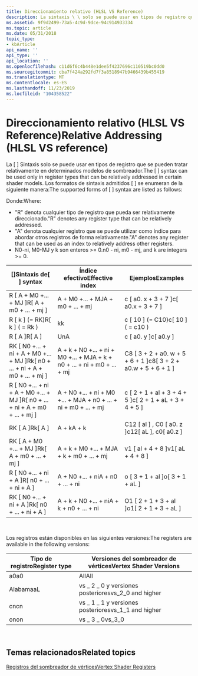 ```yaml
---
title: Direccionamiento relativo (HLSL VS Reference)
description: La sintaxis \ \ solo se puede usar en tipos de registro que se pueden tratar relativamente en determinados modelos de sombreador.
ms.assetid: 9f9d2499-73a5-4c9d-9dce-94c914933334
ms.topic: article
ms.date: 05/31/2018
topic_type:
- kbArticle
api_name: ''
api_type: ''
api_location: ''
ms.openlocfilehash: c11d6f6c4b448e1dee5f4237696c110519bc0dd0
ms.sourcegitcommit: cba7f424a292fd7f3a8518947b9466439b455419
ms.translationtype: MT
ms.contentlocale: es-ES
ms.lasthandoff: 11/23/2019
ms.locfileid: "104358522"
---
```

# <a name="relative-addressing-hlsl-vs-reference"></a><span data-ttu-id="af0c4-103">Direccionamiento relativo (HLSL VS Reference)</span><span class="sxs-lookup"><span data-stu-id="af0c4-103">Relative Addressing (HLSL VS reference)</span></span>

<span data-ttu-id="af0c4-104">La \[ \] Sintaxis solo se puede usar en tipos de registro que se pueden tratar relativamente en determinados modelos de sombreador.</span><span class="sxs-lookup"><span data-stu-id="af0c4-104">The \[ \] syntax can be used only in register types that can be relatively addressed in certain shader models.</span></span> <span data-ttu-id="af0c4-105">Los formatos de sintaxis admitidos \[ \] se enumeran de la siguiente manera:</span><span class="sxs-lookup"><span data-stu-id="af0c4-105">The supported forms of \[ \] syntax are listed as follows:</span></span>

<span data-ttu-id="af0c4-106">Donde:</span><span class="sxs-lookup"><span data-stu-id="af0c4-106">Where:</span></span>

-   <span data-ttu-id="af0c4-107">"R" denota cualquier tipo de registro que pueda ser relativamente direccionado.</span><span class="sxs-lookup"><span data-stu-id="af0c4-107">"R" denotes any register type that can be relatively addressed.</span></span>
-   <span data-ttu-id="af0c4-108">"A" denota cualquier registro que se puede utilizar como índice para abordar otros registros de forma relativamente.</span><span class="sxs-lookup"><span data-stu-id="af0c4-108">"A" denotes any register that can be used as an index to relatively address other registers.</span></span>
-   <span data-ttu-id="af0c4-109">N0-ni, M0-MJ y k son enteros >= 0.</span><span class="sxs-lookup"><span data-stu-id="af0c4-109">n0 - ni, m0 - mj, and k are integers >= 0.</span></span>



| <span data-ttu-id="af0c4-110">\[\]Sintaxis de</span><span class="sxs-lookup"><span data-stu-id="af0c4-110">\[ \] syntax</span></span>                              | <span data-ttu-id="af0c4-111">Índice efectivo</span><span class="sxs-lookup"><span data-stu-id="af0c4-111">Effective index</span></span>                       | <span data-ttu-id="af0c4-112">Ejemplos</span><span class="sxs-lookup"><span data-stu-id="af0c4-112">Examples</span></span>                         |
|-------------------------------------------|---------------------------------------|----------------------------------|
| <span data-ttu-id="af0c4-113">R \[ A + M0 +... + MJ \]</span><span class="sxs-lookup"><span data-stu-id="af0c4-113">R\[ A + m0 + ... + mj \]</span></span>                  | <span data-ttu-id="af0c4-114">A + M0 +... + MJ</span><span class="sxs-lookup"><span data-stu-id="af0c4-114">A + m0 + ... + mj</span></span>                     | <span data-ttu-id="af0c4-115">c \[ a0. x + 3 + 7 \]</span><span class="sxs-lookup"><span data-stu-id="af0c4-115">c\[ a0.x + 3 + 7 \]</span></span>              |
| <span data-ttu-id="af0c4-116">R \[ k \] (= RK)</span><span class="sxs-lookup"><span data-stu-id="af0c4-116">R\[ k \] ( = Rk )</span></span>                         | <span data-ttu-id="af0c4-117">k</span><span class="sxs-lookup"><span data-stu-id="af0c4-117">k</span></span>                                     | <span data-ttu-id="af0c4-118">c \[ 10 \] (= C10)</span><span class="sxs-lookup"><span data-stu-id="af0c4-118">c\[ 10 \] ( = c10 )</span></span>              |
| <span data-ttu-id="af0c4-119">R \[ A \]</span><span class="sxs-lookup"><span data-stu-id="af0c4-119">R\[ A \]</span></span>                                  | <span data-ttu-id="af0c4-120">Un</span><span class="sxs-lookup"><span data-stu-id="af0c4-120">A</span></span>                                     | <span data-ttu-id="af0c4-121">c \[ a0. y \]</span><span class="sxs-lookup"><span data-stu-id="af0c4-121">c\[ a0.y \]</span></span>                      |
| <span data-ttu-id="af0c4-122">RK \[ N0 +... + ni + A + M0 +... + MJ \]</span><span class="sxs-lookup"><span data-stu-id="af0c4-122">Rk\[ n0 + ... + ni + A + m0 + ... + mj \]</span></span> | <span data-ttu-id="af0c4-123">A + k + N0 +... + ni + M0 +... + MJ</span><span class="sxs-lookup"><span data-stu-id="af0c4-123">A + k + n0 + ... + ni + m0 + ... + mj</span></span> | <span data-ttu-id="af0c4-124">C8 \[ 3 + 2 + a0. w + 5 + 6 + 1 \]</span><span class="sxs-lookup"><span data-stu-id="af0c4-124">c8\[ 3 + 2 + a0.w + 5 + 6 + 1 \]</span></span> |
| <span data-ttu-id="af0c4-125">R \[ N0 +... + ni + A + M0 +... + MJ \]</span><span class="sxs-lookup"><span data-stu-id="af0c4-125">R\[ n0 + ... + ni + A + m0 + ... + mj \]</span></span>  | <span data-ttu-id="af0c4-126">A + N0 +... + ni + M0 +... + MJ</span><span class="sxs-lookup"><span data-stu-id="af0c4-126">A + n0 + ... + ni + m0 + ... + mj</span></span>     | <span data-ttu-id="af0c4-127">c \[ 2 + 1 + al + 3 + 4 + 5 \]</span><span class="sxs-lookup"><span data-stu-id="af0c4-127">c\[ 2 + 1 + aL + 3 + 4 + 5 \]</span></span>    |
| <span data-ttu-id="af0c4-128">RK \[ A \]</span><span class="sxs-lookup"><span data-stu-id="af0c4-128">Rk\[ A \]</span></span>                                 | <span data-ttu-id="af0c4-129">A + k</span><span class="sxs-lookup"><span data-stu-id="af0c4-129">A + k</span></span>                                 | <span data-ttu-id="af0c4-130">C12 \[ al \] , C0 \[ a0. z \]</span><span class="sxs-lookup"><span data-stu-id="af0c4-130">c12\[ aL \], c0\[ a0.z \]</span></span>        |
| <span data-ttu-id="af0c4-131">RK \[ A + M0 +... + MJ \]</span><span class="sxs-lookup"><span data-stu-id="af0c4-131">Rk\[ A + m0 + ... + mj \]</span></span>                 | <span data-ttu-id="af0c4-132">A + k + M0 +... + MJ</span><span class="sxs-lookup"><span data-stu-id="af0c4-132">A + k + m0 + ... + mj</span></span>                 | <span data-ttu-id="af0c4-133">v1 \[ al + 4 + 8 \]</span><span class="sxs-lookup"><span data-stu-id="af0c4-133">v1\[ aL + 4 + 8 \]</span></span>               |
| <span data-ttu-id="af0c4-134">R \[ N0 +... + ni + A \]</span><span class="sxs-lookup"><span data-stu-id="af0c4-134">R\[ n0 + ... + ni + A \]</span></span>                  | <span data-ttu-id="af0c4-135">A + N0 +... + ni</span><span class="sxs-lookup"><span data-stu-id="af0c4-135">A + n0 + ... + ni</span></span>                     | <span data-ttu-id="af0c4-136">o \[ 3 + 1 + al \]</span><span class="sxs-lookup"><span data-stu-id="af0c4-136">o\[ 3 + 1 + aL \]</span></span>                |
| <span data-ttu-id="af0c4-137">RK \[ N0 +... + ni + A \]</span><span class="sxs-lookup"><span data-stu-id="af0c4-137">Rk\[ n0 + ... + ni + A \]</span></span>                 | <span data-ttu-id="af0c4-138">A + k + N0 +... + ni</span><span class="sxs-lookup"><span data-stu-id="af0c4-138">A + k + n0 + ... + ni</span></span>                 | <span data-ttu-id="af0c4-139">O1 \[ 2 + 1 + 3 + al \]</span><span class="sxs-lookup"><span data-stu-id="af0c4-139">o1\[ 2 + 1 + 3 + aL \]</span></span>           |



 

<span data-ttu-id="af0c4-140">Los registros están disponibles en las siguientes versiones:</span><span class="sxs-lookup"><span data-stu-id="af0c4-140">The registers are available in the following versions:</span></span>



| <span data-ttu-id="af0c4-141">Tipo de registro</span><span class="sxs-lookup"><span data-stu-id="af0c4-141">Register type</span></span> | <span data-ttu-id="af0c4-142">Versiones del sombreador de vértices</span><span class="sxs-lookup"><span data-stu-id="af0c4-142">Vertex Shader Versions</span></span> |
|---------------|------------------------|
| <span data-ttu-id="af0c4-143">a0</span><span class="sxs-lookup"><span data-stu-id="af0c4-143">a0</span></span>            | <span data-ttu-id="af0c4-144">All</span><span class="sxs-lookup"><span data-stu-id="af0c4-144">All</span></span>                    |
| <span data-ttu-id="af0c4-145">Alabama</span><span class="sxs-lookup"><span data-stu-id="af0c4-145">aL</span></span>            | <span data-ttu-id="af0c4-146">vs \_ 2 \_ 0 y versiones posteriores</span><span class="sxs-lookup"><span data-stu-id="af0c4-146">vs\_2\_0 and higher</span></span>    |
| <span data-ttu-id="af0c4-147">cn</span><span class="sxs-lookup"><span data-stu-id="af0c4-147">cn</span></span>            | <span data-ttu-id="af0c4-148">vs \_ 1 \_ 1 y versiones posteriores</span><span class="sxs-lookup"><span data-stu-id="af0c4-148">vs\_1\_1 and higher</span></span>    |
| <span data-ttu-id="af0c4-149">on</span><span class="sxs-lookup"><span data-stu-id="af0c4-149">on</span></span>            | <span data-ttu-id="af0c4-150">vs \_ 3 \_ 0</span><span class="sxs-lookup"><span data-stu-id="af0c4-150">vs\_3\_0</span></span>               |



 

## <a name="related-topics"></a><span data-ttu-id="af0c4-151">Temas relacionados</span><span class="sxs-lookup"><span data-stu-id="af0c4-151">Related topics</span></span>

<dl> <dt>

[<span data-ttu-id="af0c4-152">Registros del sombreador de vértices</span><span class="sxs-lookup"><span data-stu-id="af0c4-152">Vertex Shader Registers</span></span>](dx9-graphics-reference-asm-vs-registers.md)
</dt> </dl>

 

 




